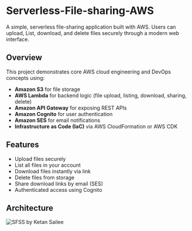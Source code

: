 # Serverless-File-sharing-AWS
A simple, serverless file-sharing application built with AWS. Users can upload, List, download, and delete files securely through a modern web interface.
## Overview

This project demonstrates core AWS cloud engineering and DevOps concepts using:
- **Amazon S3** for file storage
- **AWS Lambda** for backend logic (file upload, listing, download, sharing, delete)
- **Amazon API Gateway** for exposing REST APIs
- **Amazon Cognito** for user authentication
- **Amazon SES** for email notifications
- **Infrastructure as Code (IaC)** via AWS CloudFormation or AWS CDK
## Features

- Upload files securely
- List all files in your account
- Download files instantly via link
- Delete files from storage
- Share download links by email (SES)
- Authenticated access using Cognito
  
## Architecture
![SFSS by Ketan   Sailee](https://github.com/user-attachments/assets/d9c02d51-ba18-4d67-b412-f13c289d2741)
